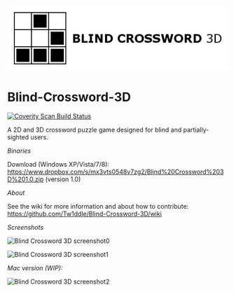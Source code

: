 [![Blind Crossword 3D Logo](https://github.com/Tw1ddle/Blind-Crossword-3D/blob/master/screenshots/logo.png?raw=true "Blind Crossword 3D logo")](https://www.samcodes.co.uk/)

Blind-Crossword-3D
==================

<a href="https://scan.coverity.com/projects/tw1ddle-blind-crossword-3d">
    <img alt="Coverity Scan Build Status" src="https://img.shields.io/coverity/scan/11560.svg"/>
</a>

A 2D and 3D crossword puzzle game designed for blind and partially-sighted users.

*Binaries*

Download (Windows XP/Vista/7/8): https://www.dropbox.com/s/mx3vts0548v7zg2/Blind%20Crossword%203D%201.0.zip (version 1.0)

*About*

See the wiki for more information and about how to contribute: https://github.com/Tw1ddle/Blind-Crossword-3D/wiki

*Screenshots*

![Blind Crossword 3D screenshot0](http://2.bp.blogspot.com/-KkYQlFyJePU/UODMnPxR0HI/AAAAAAAAAHQ/9l_A0-RZvlI/s1200/blindcrossword1.0capture0.jpg)

![Blind Crossword 3D screenshot1](http://2.bp.blogspot.com/-szI8WC9qgIA/UODMo3PMohI/AAAAAAAAAHY/UKBi8ypLXa0/s1200/blindcrossword1.0capture2.jpg)

*Mac version (WIP):*

![Blind Crossword 3D screenshot2](http://1.bp.blogspot.com/-k5t70cwqljo/UQBjkIBm93I/AAAAAAAAAIQ/NBNgGuwfFqc/s1600/mac-blindcrossword3d-1.0.jpg)